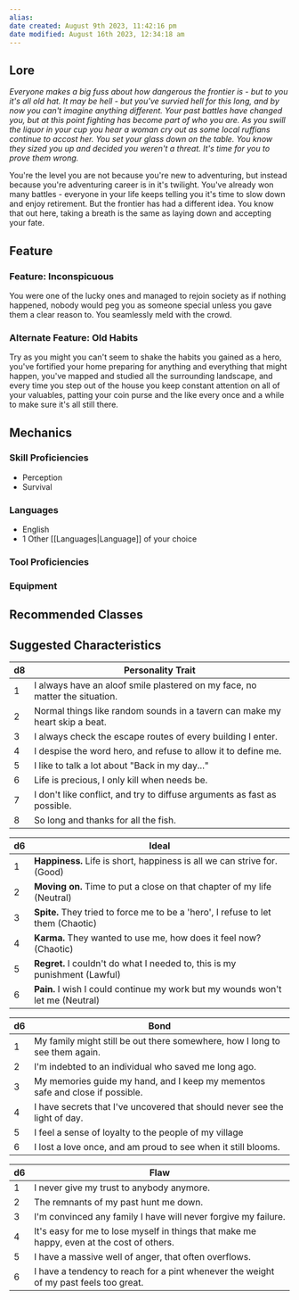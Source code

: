 ```yaml
---
alias: 
date created: August 9th 2023, 11:42:16 pm
date modified: August 16th 2023, 12:34:18 am
---
```

## Lore
*Everyone makes a big fuss about how dangerous the frontier is - but to you it's all old hat. It may be hell - but you've survied hell for this long, and by now you can't imagine anything different. Your past battles have changed you, but at this point fighting has become part of who you are. As you swill the liquor in your cup you hear a woman cry out as some local ruffians continue to accost her. You set your glass down on the table. You know they sized you up and decided you weren't a threat. It's time for you to prove them wrong.*

You're the level you are not because you're new to adventuring, but instead because you're adventuring career is in it's twilight. You've already won many battles - everyone in your life keeps telling you it's time to slow down and enjoy retirement. But the frontier has had a different idea. You know that out here, taking a breath is the same as laying down and accepting your fate.
## Feature
### Feature: Inconspicuous
You were one of the lucky ones and managed to rejoin society as if nothing happened, nobody would peg you as someone special unless you gave them a clear reason to. You seamlessly meld with the crowd.

### Alternate Feature: Old Habits
Try as you might you can't seem to shake the habits you gained as a hero, you've fortified your home preparing for anything and everything that might happen, you've mapped and studied all the surrounding landscape, and every time you step out of the house you keep constant attention on all of your valuables, patting your coin purse and the like every once and a while to make sure it's all still there.
## Mechanics
### Skill Proficiencies
- Perception
- Survival
### Languages
- English
- 1 Other [[Languages|Language]] of your choice
### Tool Proficiencies
### Equipment
## Recommended Classes

## Suggested Characteristics

|d8|Personality Trait|
|---|---|
|1|I always have an aloof smile plastered on my face, no matter the situation.|
|2|Normal things like random sounds in a tavern can make my heart skip a beat.|
|3|I always check the escape routes of every building I enter.|
|4|I despise the word hero, and refuse to allow it to define me.|
|5|I like to talk a lot about "Back in my day..."|
|6|Life is precious, I only kill when needs be.|
|7|I don't like conflict, and try to diffuse arguments as fast as possible.|
|8|So long and thanks for all the fish.|

|d6|Ideal|
|---|---|
|1|**Happiness.** Life is short, happiness is all we can strive for. (Good)|
|2|**Moving on.** Time to put a close on that chapter of my life (Neutral)|
|3|**Spite.** They tried to force me to be a 'hero', I refuse to let them (Chaotic)|
|4|**Karma.** They wanted to use me, how does it feel now? (Chaotic)|
|5|**Regret.** I couldn't do what I needed to, this is my punishment (Lawful)|
|6|**Pain.** I wish I could continue my work but my wounds won't let me (Neutral)|

|d6|Bond|
|---|---|
|1|My family might still be out there somewhere, how I long to see them again.|
|2|I'm indebted to an individual who saved me long ago.|
|3|My memories guide my hand, and I keep my mementos safe and close if possible.|
|4|I have secrets that I've uncovered that should never see the light of day.|
|5|I feel a sense of loyalty to the people of my village|
|6|I lost a love once, and am proud to see when it still blooms.|

|d6|Flaw|
|---|---|
|1|I never give my trust to anybody anymore.|
|2|The remnants of my past hunt me down.|
|3|I'm convinced any family I have will never forgive my failure.|
|4|It's easy for me to lose myself in things that make me happy, even at the cost of others.|
|5|I have a massive well of anger, that often overflows.|
|6|I have a tendency to reach for a pint whenever the weight of my past feels too great.|
